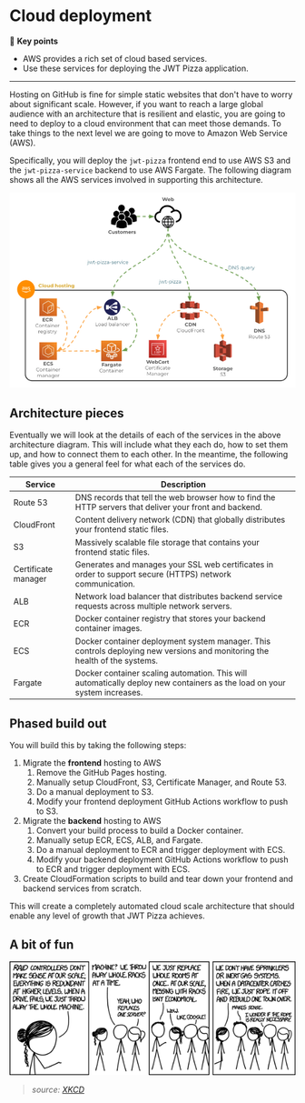 # Cloud deployment

🔑 **Key points**

- AWS provides a rich set of cloud based services.
- Use these services for deploying the JWT Pizza application.

---

Hosting on GitHub is fine for simple static websites that don't have to worry about significant scale. However, if you want to reach a large global audience with an architecture that is resilient and elastic, you are going to need to deploy to a cloud environment that can meet those demands. To take things to the next level we are going to move to Amazon Web Service (AWS).

Specifically, you will deploy the `jwt-pizza` frontend end to use AWS S3 and the `jwt-pizza-service` backend to use AWS Fargate. The following diagram shows all the AWS services involved in supporting this architecture.

![Cloud deployment](cloudDeployment.png)

## Architecture pieces

Eventually we will look at the details of each of the services in the above architecture diagram. This will include what they each do, how to set them up, and how to connect them to each other. In the meantime, the following table gives you a general feel for what each of the services do.

| Service             | Description                                                                                                                |
| ------------------- | -------------------------------------------------------------------------------------------------------------------------- |
| Route 53            | DNS records that tell the web browser how to find the HTTP servers that deliver your front and backend.                    |
| CloudFront          | Content delivery network (CDN) that globally distributes your frontend static files.                                       |
| S3                  | Massively scalable file storage that contains your frontend static files.                                                  |
| Certificate manager | Generates and manages your SSL web certificates in order to support secure (HTTPS) network communication.                  |
| ALB                 | Network load balancer that distributes backend service requests across multiple network servers.                           |
| ECR                 | Docker container registry that stores your backend container images.                                                       |
| ECS                 | Docker container deployment system manager. This controls deploying new versions and monitoring the health of the systems. |
| Fargate             | Docker container scaling automation. This will automatically deploy new containers as the load on your system increases.   |

## Phased build out

You will build this by taking the following steps:

1. Migrate the **frontend** hosting to AWS
   1. Remove the GitHub Pages hosting.
   1. Manually setup CloudFront, S3, Certificate Manager, and Route 53.
   1. Do a manual deployment to S3.
   1. Modify your frontend deployment GitHub Actions workflow to push to S3.
1. Migrate the **backend** hosting to AWS
   1. Convert your build process to build a Docker container.
   1. Manually setup ECR, ECS, ALB, and Fargate.
   1. Do a manual deployment to ECR and trigger deployment with ECS.
   1. Modify your backend deployment GitHub Actions workflow to push to ECR and trigger deployment with ECS.
1. Create CloudFormation scripts to build and tear down your frontend and backend services from scratch.

This will create a completely automated cloud scale architecture that should enable any level of growth that JWT Pizza achieves.

## A bit of fun

![XKCD Automation](xkcdDatacenterScale.png)

> _source: [XKCD](https://xkcd.com/1737/)_
